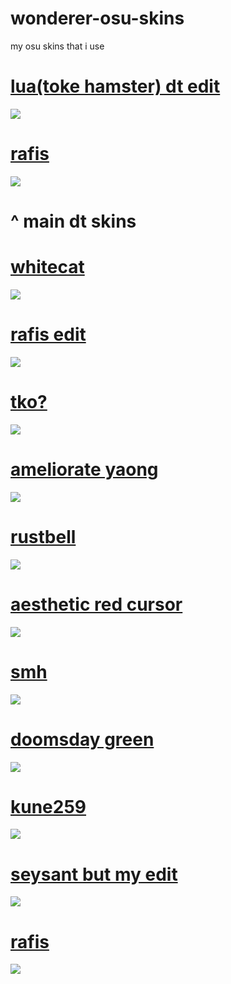 # wonderer-osu-skins
my osu skins that i use

# [lua(toke hamster) dt edit](https://wonderer.s-ul.eu/9PndWNLO)
![](https://osu.ppy.sh/ss/14460595/a25d)

# [rafis](https://wonderer.s-ul.eu/tAXiDQ9a)
![](https://i.imgur.com/uAbOkbE.png)

# ^ main dt skins

# [whitecat](https://www.dropbox.com/s/47obrwg9f8fgzyd/-%20%20%20%20%20%20%20%20%23%20WhiteCat%20%281.0%29%20%E3%80%8ECK%E3%80%8F%20%23-.osk?raw=1)
![](https://i.imgur.com/IxyB255.png)

# [rafis edit](https://wonderer.s-ul.eu/8uo46N6b)
![](https://i.imgur.com/BOAKb3m.png)

# [tko?](https://wonderer.s-ul.eu/CItfrmpg)
![](https://i.imgur.com/SAhsFWn.png)

# [ameliorate yaong](https://wonderer.s-ul.eu/YVpgFkEM)
![](https://i.imgur.com/u2EnxK3.png)

# [rustbell](https://circle-people.com/wp-content/Skins/Rustbell%20(Totori)/Totori-2018-04-01.osk)
![](https://i.imgur.com/xfWZKzx.png)

# [aesthetic red cursor ](https://wonderer.s-ul.eu/NBGwfNs3)
![](https://i.imgur.com/2s4jNcj.png)

# [smh](https://wonderer.s-ul.eu/71FRFXm7)
![](https://i.imgur.com/m7bmzN2.png)

# [doomsday green](https://wonderer.s-ul.eu/9gulIpKs)
![](https://i.imgur.com/tGuhZrT.png)

# [kune259](https://wonderer.s-ul.eu/B963GB8O)
![](https://i.imgur.com/lGu6n8B.png)

# [seysant but my edit](https://wonderer.s-ul.eu/2sRfcVUu)
![](https://i.imgur.com/5L7yb7R.png)

# [rafis](https://wonderer.s-ul.eu/tAXiDQ9a)
![](https://i.imgur.com/uAbOkbE.png)









